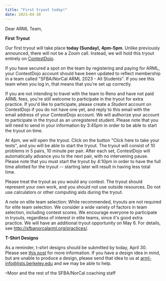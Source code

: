 ```yaml
---
title: "First tryout today!"
date: 2023-04-30
---
```


Dear ARML Team,

**First Tryout**

Our first tryout will take place **today (Sunday), 4pm-5pm**. Unlike
previously announced, there will not be a Zoom call. Instead, we will hold
this tryout entirely on [ContestDojo](https://contestdojo.com/). 

If you have secured a spot on the team by registering and paying for ARML, your
ContestDojo account should have been updated to reflect membership in a team
called "SFBA/NorCal ARML 2023 - All Students". If you see this team when you log
in, that means that you're set up correctly.

If you are not intending to travel with the team to Reno and have not paid ARML
fees, you're still welcome to participate in the tryout for extra
practice. If you'd like to participate, please create a _Student_ account on
ContestDojo if you do not have one yet, and reply to this email with the email
address of your ContestDojo account. We will authorize your account to
participate in the tryout as an unregistered student. Please note that you will
need to send in your information by 3:45pm in order to be able to start the
tryout on time.

At 4pm, we will open the tryout.  Click on the button "Click here to take your
tests", and you will be able to start the tryout. The tryout will consist of 10
problems in 5 pairs, 10 minute per pair. After each set, ContestDojo will
automatically advance you to the next pair, with no intervening pause. Please
note that you must start the tryout by 4:10pm in order to have the full time
allotted for the tryout -- starting later will result in having less total time.

Please treat the tryout as you would any contest. The tryout should represent
your own work, and you should not use outside resources. Do not use calculators
or other computing aids during the tryout. 

A note on elite team selection: While recommended, tryouts are not required for
elite team selection. We consider a wide variety of factors in team selection,
including contest scores. We encourage everyone to participate in tryouts,
regardless of interest in elite teams, since it's good extra practice. We will
have an additional tryout opportunity on May 6. For details, see
http://sfbanorcalarml.org/practices/.

**T-Shirt Designs**

As a reminder, t-shirt designs should be submitted by today, April 30. Please
see [this post](/news/season-2023/2023-arml-information/) for more information.
If you have a design idea in mind, but are unable to produce a design, please
send that idea to us at arml-info@lists.berkeley.edu and we may be able to help.

–Moor and the rest of the SFBA/NorCal coaching staff
